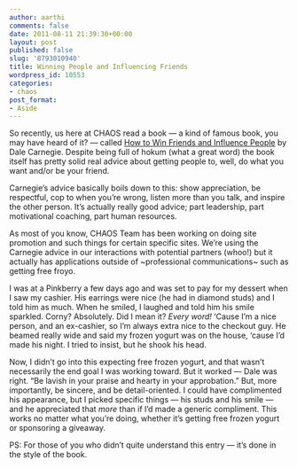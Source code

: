 ```yaml
---
author: aarthi
comments: false
date: 2011-08-11 21:39:30+00:00
layout: post
published: false
slug: '8793010940'
title: Winning People and Influencing Friends
wordpress_id: 10553
categories:
- chaos
post_format:
- Aside
---
```


So recently, us here at CHAOS read a book — a kind of famous book, you may have heard of it? — called [How to Win Friends and Influence People](http://www.amazon.com/How-Win-Friends-Influence-People/dp/0671027034%3FSubscriptionId%3DAKIAIIBINOD46VC3JCLQ%26tag%3Dws%26linkCode%3Dxm2%26camp%3D2025%26creative%3D165953%26creativeASIN%3D0671027034) by Dale Carnegie. Despite being full of hokum (what a great word) the book itself has pretty solid real advice about getting people to, well, do what you want and/or be your friend.

Carnegie’s advice basically boils down to this: show appreciation, be respectful, cop to when you’re wrong, listen more than you talk, and inspire the other person. It’s actually really good advice; part leadership, part motivational coaching, part human resources.

As most of you know, CHAOS Team has been working on doing site promotion and such things for certain specific sites. We’re using the Carnegie advice in our interactions with potential partners (whoo!) but it actually has applications outside of ~professional communications~ such as getting free froyo.

I was at a Pinkberry a few days ago and was set to pay for my dessert when I saw my cashier. His earrings were nice (he had in diamond studs) and I told him as much. When he smiled, I laughed and told him his smile sparkled. Corny? Absolutely. Did I mean it? _Every word!_ ‘Cause I’m a nice person, and an ex-cashier, so I’m always extra nice to the checkout guy. He beamed really wide and said my frozen yogurt was on the house, ‘cause I’d made his night. I tried to insist, but he shook his head.

Now, I didn’t go into this expecting free frozen yogurt, and that wasn’t necessarily the end goal I was working toward. But it worked — Dale was right. “Be lavish in your praise and hearty in your approbation.” But, more importantly, be sincere, and be detail-oriented. I could have complimented his appearance, but I picked specific things — his studs and his smile — and he appreciated that _more_ than if I’d made a generic compliment. This works no matter what you’re doing, whether it’s getting free frozen yogurt or sponsoring a giveaway.

PS: For those of you who didn’t quite understand this entry — it’s done in the style of the book.
